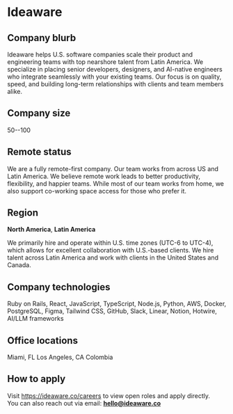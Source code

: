 # Ideaware

## Company blurb

Ideaware helps U.S. software companies scale their product and engineering teams with top nearshore talent from Latin America. We specialize in placing senior developers, designers, and AI-native engineers who integrate seamlessly with your existing teams. Our focus is on quality, speed, and building long-term relationships with clients and team members alike.

## Company size

50--100

## Remote status

We are a fully remote-first company. Our team works from across US and Latin America. We believe remote work leads to better productivity, flexibility, and happier teams. While most of our team works from home, we also support co-working space access for those who prefer it.

## Region

**North America**, **Latin America**

We primarily hire and operate within U.S. time zones (UTC-6 to UTC-4), which allows for excellent collaboration with U.S.-based clients. We hire talent across Latin America and work with clients in the United States and Canada.

## Company technologies

Ruby on Rails, React, JavaScript, TypeScript, Node.js, Python, AWS, Docker, PostgreSQL, Figma, Tailwind CSS, GitHub, Slack, Linear, Notion, Hotwire, AI/LLM frameworks

## Office locations

Miami, FL
Los Angeles, CA
Colombia

## How to apply

Visit <https://ideaware.co/careers> to view open roles and apply directly.  
You can also reach out via email: **[hello@ideaware.co](mailto:hello@ideaware.co)**
